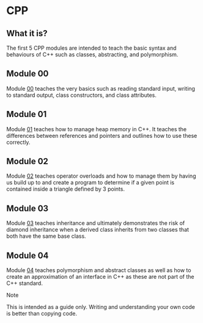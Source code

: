 # CPP

## What it is?

The first 5 CPP modules are intended to teach the basic syntax and behaviours of C++ such as classes, abstracting, and polymorphism.

## Module 00

Module [00](https://github.com/Jules478/JulesHive/tree/main/CPP/CPP0) teaches the very basics such as reading standard input, writing to standard output, class constructors, and class attributes.

## Module 01

Module [01](https://github.com/Jules478/JulesHive/tree/main/CPP/CPP1) teaches how to manage heap memory in C++. It teaches the differences between references and pointers and outlines how to use these correctly. 

## Module 02

Module [02](https://github.com/Jules478/JulesHive/tree/main/CPP/CPP2) teaches operator overloads and how to manage them by having us build up to and create a program to determine if a given point is contained inside a triangle defined by 3 points.

## Module 03

Module [03](https://github.com/Jules478/JulesHive/tree/main/CPP/CPP3) teaches inheritance and ultimately demonstrates the risk of diamond inheritance when a derived class inherits from two classes that both have the same base class. 

## Module 04

Module [04](https://github.com/Jules478/JulesHive/tree/main/CPP/CPP4) teaches polymorphism and abstract classes as well as how to create an approximation of an interface in C++ as these are not part of the C++ standard. 

> [!NOTE]
> This is intended as a guide only. Writing and understanding your own code is better than copying code.